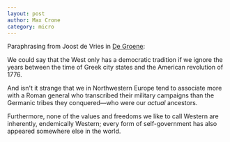 ```yaml
---
layout: post
author: Max Crone
category: micro
---
```

Paraphrasing from Joost de Vries in [De Groene](https://www.groene.nl/artikel/avant-gardisten-van-de-beschaving):

We could say that the West only has a democratic tradition if we ignore the years between the time of Greek city states and the American revolution of 1776.

And isn't it strange that we in Northwestern Europe tend to associate more with a Roman general who transcribed their military campaigns than the Germanic tribes they conquered—who were our *actual* ancestors.

Furthermore, none of the values and freedoms we like to call Western are inherently, endemically Western; every form of self-government has also appeared somewhere else in the world.
